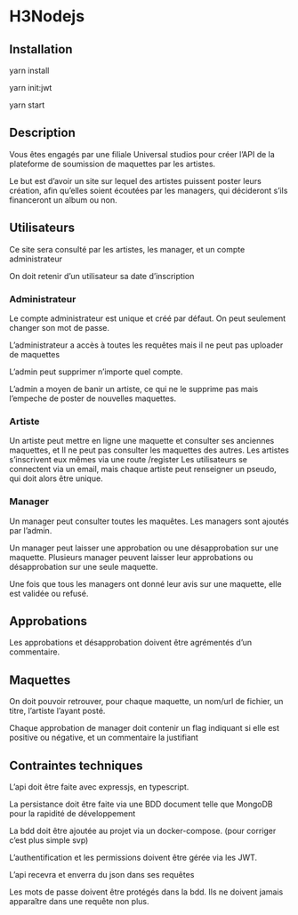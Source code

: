 # H3Nodejs

## Installation 

yarn install

yarn init:jwt

yarn start

## Description

Vous êtes engagés par une filiale Universal studios pour créer l’API de la plateforme de soumission de maquettes par les artistes.

Le but est d’avoir un site sur lequel des artistes puissent poster leurs création, afin qu’elles soient écoutées par les managers, qui décideront s’ils financeront un album ou non.

## Utilisateurs

Ce site sera consulté par les artistes, les manager, et un compte administrateur

On doit retenir d’un utilisateur sa date d’inscription

### Administrateur

Le compte administrateur est unique et créé par défaut. On peut seulement changer son mot de passe.

L’administrateur a accès à toutes les requêtes mais il ne peut pas uploader de maquettes

L’admin peut supprimer n’importe quel compte.

L’admin a moyen de banir un artiste, ce qui ne le supprime pas mais l’empeche de poster de nouvelles maquettes.

### Artiste

Un artiste peut mettre en ligne une maquette et consulter ses anciennes maquettes, et
Il ne peut pas consulter les maquettes des autres.
Les artistes s’inscrivent eux mêmes via une route /register
Les utilisateurs se connectent via un email, mais chaque artiste peut renseigner un pseudo, qui doit alors être unique.

### Manager

Un manager peut consulter toutes les maquêtes.
Les managers sont ajoutés par l’admin.

Un manager peut laisser une approbation ou une désapprobation sur une maquette. Plusieurs manager peuvent laisser leur approbations ou désapprobation sur une seule maquette.

Une fois que tous les managers ont donné leur avis sur une maquette, elle est validée ou refusé.

## Approbations

Les approbations et désapprobation doivent être agrémentés d’un commentaire.

## Maquettes

On doit pouvoir retrouver, pour chaque maquette, un nom/url de fichier, un titre, l’artiste l’ayant posté.

Chaque approbation de manager doit contenir un flag indiquant si elle est positive ou négative, et un commentaire la justifiant

## Contraintes techniques

L’api doit être faite avec expressjs, en typescript.

La persistance doit être faite via une BDD document telle que MongoDB pour la rapidité de développement

La bdd doit être ajoutée au projet via un docker-compose. (pour corriger c’est plus simple svp)

L’authentification et les permissions doivent être gérée via les JWT.

L’api recevra et enverra du json dans ses requêtes

Les mots de passe doivent être protégés dans la bdd. Ils ne doivent jamais apparaître dans une requête non plus.